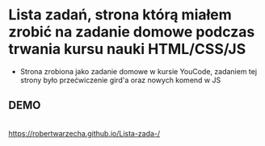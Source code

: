 # Lista zadań, strona którą miałem zrobić na zadanie domowe podczas trwania kursu nauki HTML/CSS/JS
* Strona zrobiona jako zadanie domowe w kursie YouCode, zadaniem tej strony było przećwiczenie gird'a oraz nowych komend w JS

## DEMO
\
https://robertwarzecha.github.io/Lista-zada-/

